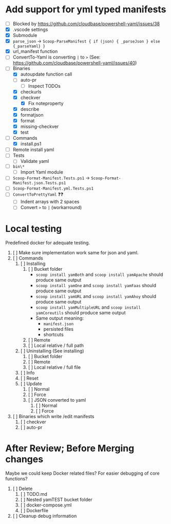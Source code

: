 # Add support for yml typed manifests

- [ ] Blocked by <https://github.com/cloudbase/powershell-yaml/issues/38>
- [x] .vscode settings
- [x] Submodule
- [x] `parse_json` -> `Scoop-ParseManifest { if (json) { _parseJson } else {_parseYaml} }`
- [x] url_manifest function
- [ ] ConvertTo-Yaml is converting `|` to `>` (See: <https://github.com/cloudbase/powershell-yaml/issues/40>)
- [ ] Binaries
    - [x] autoupdate function call
    - [ ] auto-pr
        - [ ] Inspect TODOs
    - [x] checkurls
    - [x] checkver
        - [x] Fix noteproperty
    - [x] describe
    - [x] formatjson
    - [x] format
    - [x] missing-checkver
    - [x] test
- [ ] Commands
    - [x] install.ps1
- [ ] Remote install yaml
- [ ] Tests
    - [ ] Validate yaml
- [ ] `bin\*`
    - [ ] Import Yaml module
- [ ] `Scoop-Format-Manifest.Tests.ps1` -> `Scoop-Format-Manifest.json.Tests.ps1`
- [ ] `Scoop-Format-Manifest.yml.Tests.ps1`
- [ ] `ConvertToPrettyYaml` ❓❓
    - [ ] Indent arrays with 2 spaces
    - [ ] Convert `>` to `|` (workarround)

# Local testing

Predefined docker for adequate testing.

1. [ ] Make sure implementation work same for json and yaml.
1. [ ] Commands
    1. [ ] Installing
        1. [ ] Bucket folder
            - `scoop install yamBoth` and `scoop install yamApache` should produce same output
            - `scoop install yamOne` and `scoop install yamFaas` should produce same output
            - `scoop install yamURL` and `scoop install yamAhoy` should produce same output
            - `scoop install yamMultipleURL` and `scoop install yamCoreutils` should produce same output
            - Same output meaning:
                - `manifest.json`
                - persisted files
                - shortcuts
        1. [ ] Remote
        1. [ ] Local relative / full path
    1. [ ] Uninstalling (See installing)
        1. [ ] Bucket folder
        1. [ ] Remote
        1. [ ] Local relative / full file
    1. [ ] Info
    1. [ ] Reset
    1. [ ] Update
        1. [ ] Normal
        1. [ ] Force
        1. [ ] JSON converted to yaml
            1. [ ] Normal
            1. [ ] Force
1. [ ] Binaries which write /edit manifests
    1. [ ] checkver
    1. [ ] auto-pr

# After Review; Before Merging changes

Maybe we could keep Docker related files? For easier debugging of core functions?

1. [ ] Delete
    1. [ ] TODO.md
    1. [ ] Nested yamTEST bucket folder
    1. [ ] docker-compose.yml
    1. [ ] Dockerfile
1. [ ] Cleanup debug information

